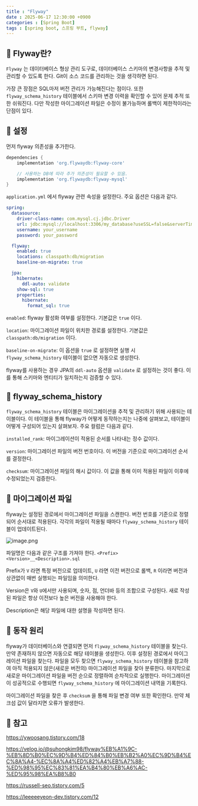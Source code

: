 ```yaml
---
title : "Flyway"
date : 2025-06-17 12:30:00 +0900
categories : [Spring Boot]
tags : [spring boot, 스프링 부트, flyway]
---
```


## 📌 Flyway란?

`Flyway` 는 데이터베이스 형상 관리 도구로, 데이터베이스 스키마의 변경사항을 추적 및 관리할 수 있도록 한다. Git이 소스 코드를 관리하는 것을 생각하면 된다.

가장 큰 장점은 SQL마저 버전 관리가 가능해진다는 점이다. 또한  `flyway_schema_history` 테이블에서 스키마 변경 이력을 확인할 수 있어 문제 추적 또한 쉬워진다. 다만 작성한 마이그레이션 파일은 수정이 불가능하며 롤백이 제한적이라는 단점이 있다.

## 📌 설정

먼저 flyway 의존성을 추가한다.

```groovy
dependencies {
    implementation 'org.flywaydb:flyway-core'

    // 사용하는 DB에 따라 추가 의존성이 필요할 수 있음.
    implementation 'org.flywaydb:flyway-mysql'
}
```

`application.yml` 에서 flyway 관련 속성을 설정한다. 주요 옵션은 다음과 같다.

```yaml
spring:
  datasource:
    driver-class-name: com.mysql.cj.jdbc.Driver
    url: jdbc:mysql://localhost:3306/my_database?useSSL=false&serverTimezone=UTC&characterEncoding=UTF-8
    username: your_username
    password: your_password

  flyway:
    enabled: true
    locations: classpath:db/migration
    baseline-on-migrate: true

  jpa:
    hibernate:
      ddl-auto: validate
    show-sql: true
    properties:
      hibernate:
        format_sql: true

```

`enabled`: flyway 활성화 여부를 설정한다. 기본값은 `true` 이다.

`location`: 마이그레이션 파일이 위치한 경로를 설정한다. 기본값은 `classpath:db/migration` 이다.

`baseline-on-migrate`: 이 옵션을 `true` 로 설정하면 실행 시 `flyway_schema_history` 테이블이 없으면 자동으로 생성한다.

flyway를 사용하는 경우 JPA의 `ddl-auto` 옵션을 `validate` 로 설정하는 것이 좋다. 이를 통해 스키마와 엔티티가 일치하는지 검증할 수 있다.

## 📌 flyway_schema_history

`flyway_schema_history` 테이블은 마이그레이션을 추적 및 관리하기 위해 사용되는 테이블이다. 이 테이블을 통해 flyway가 어떻게 동작하는지는 나중에 살펴보고, 테이블이 어떻게 구성되어 있는지 살펴보자. 주요 컬럼은 다음과 같다.

`installed_rank`: 마이그레이션이 적용된 순서를 나타내는 정수 값이다.

`version`: 마이그레이션 파일의 버전 번호이다. 이 버전을 기준으로 마이그레이션 순서를 결정한다.

`checksum`: 마이그레이션 파일의 해시 값이다. 이 값을 통해 이미 적용된 파일이 이후에 수정되었는지 검증한다.

## 📌 마이그레이션 파일

flyway는 설정된 경로에서 마이그레이션 파일을 스캔한다. 버전 번호를 기준으로 정렬되어 순서대로 적용된다. 각각의 파일이 적용될 때마다 `flyway_schema_history` 테이블이 업데이트된다.

![image.png](attachment:9fc99f3c-ffc9-4cb5-a328-f4fb14d4aff7:image.png)

파일명은 다음과 같은 구조를 가져야 한다. `<Prefix><Version>__<Description>.sql`

Prefix가 `V` 라면 특정 버전으로 업데이트, `U` 라면 이전 버전으로 롤백, `R` 이라면 버전과 상관없이 매번 실행되는 파일임을 의미한다.

Version은 `V`와 `U`에서만 사용되며, 숫자, 점, 언더바 등의 조합으로 구성된다. 새로 작성된 파일은 항상 이전보다 높은 버전을 사용해야 한다.

Description은 해당 파일에 대한 설명을 작성하면 된다.

## 📌 동작 원리

flyway가 데이터베이스와 연결되면 먼저 `flyway_schema_history` 테이블을 찾는다. 만약 존재하지 않으면 자동으로 해당 테이블을 생성한다. 이후 설정된 경로에서 마이그레이션 파일을 찾는다. 파일을 모두 찾으면 `flyway_schema_history` 테이블을 참고하여 아직 적용되지 않은(새로운 버전의) 마이그레이션 파일을 찾아 분류한다. 마지막으로 새로운 마이그레이션 파일을 버전 순으로 정렬하여 순차적으로 실행한다. 마이그레이션이 성공적으로 수행되면 `flyway_schema_history` 에 마이그레이션 내역을 기록한다.

마이그레이션 파일을 찾은 후 `checksum` 을 통해 파일 변경 여부 또한 확인한다. 만약 체크섬 값이 달라지면 오류가 발생한다.

## 📌 참고

https://ywoosang.tistory.com/18

https://velog.io/@suhongkim98/flyway%EB%A1%9C-%EB%8D%B0%EC%9D%B4%ED%84%B0%EB%B2%A0%EC%9D%B4%EC%8A%A4-%EC%8A%A4%ED%82%A4%EB%A7%88-%ED%98%95%EC%83%81%EA%B4%80%EB%A6%AC-%ED%95%98%EA%B8%B0

https://russell-seo.tistory.com/5

https://leeeeeyeon-dev.tistory.com/12
